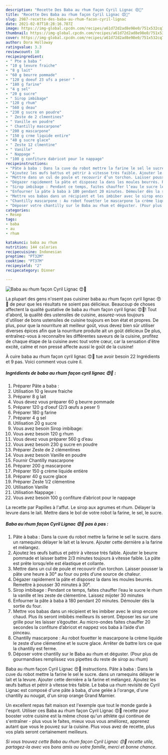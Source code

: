 ```yaml
---
description: "Recette Des Baba au rhum façon Cyril Lignac 😍🤪"
title: "Recette Des Baba au rhum façon Cyril Lignac 😍🤪"
slug: 2987-recette-des-baba-au-rhum-facon-cyril-lignac
date: 2021-02-07T18:28:16.787Z
image: https://img-global.cpcdn.com/recipes/a61d72d2ad8e98e0/751x532cq70/baba-au-rhum-facon-cyril-lignac-😍🤪-photo-principale-de-la-recette.jpg
thumbnail: https://img-global.cpcdn.com/recipes/a61d72d2ad8e98e0/751x532cq70/baba-au-rhum-facon-cyril-lignac-😍🤪-photo-principale-de-la-recette.jpg
cover: https://img-global.cpcdn.com/recipes/a61d72d2ad8e98e0/751x532cq70/baba-au-rhum-facon-cyril-lignac-😍🤪-photo-principale-de-la-recette.jpg
author: Dora Holloway
ratingvalue: 3.3
reviewcount: 10
recipeingredient:
- " Pte a baba "
- "10 g levure fraiche"
- "8 g lait"
- "60 g beurre pommade"
- "120 g doeuf 23 ufs a peser "
- "180 g farine"
- "4 g sel"
- "20 g sucre"
- " Sirop imbibage"
- "120 g rhum"
- "560 g deau"
- "230 g sucre en poudre"
- " Zeste de 2 clmentines"
- " Vanille en poudre"
- " Chantilly mascarpone"
- "200 g mascarpone"
- "150 g crme liquide entire"
- "40 g sucre glace"
- " Zeste 12 clmentine"
- " Vanille"
- " Nappage "
- "100 g confiture dabricot pour le nappage"
recipeinstructions:
- "Pâte à baba : Dans la cuve du robot mettre la farine le sel le sucre. dans un ramequins délayer le lait et la levure. Ajouter cette dernière a la farine et mélangez."
- "Ajoutez les œufs battus et pétrir à vitesse très faible. Ajouter le beurre pommade et laisser battre 2/3 minutes toujours à vitesse faible. La pâte est prête lorsqu’elle est élastique et collante."
- "Mettre dans un cul de poule et recouvrir d’un torchon. Laisser pousser la pâte une heure à 30° au four ou près d’une source de chaleur."
- "Dégazer rapidement la pâte et disposez la dans les moules beurrés. Remettre à pousser 30 minutes à 30°."
- "Sirop imbibage : Pendant ce temps, faites chauffer l’eau le sucre le rhum la vanille et les zeste de clémentine. Laissez mijoter 30 minutes"
- "Enfourner la pâte à baba à 180 pendant 20 minutes. Démouler dès la sortie du four."
- "Mettre vos babas dans un récipient et les imbiber avec le sirop encore chaud. Plus ils seront imbibés meilleurs ils seront. Déposer les sur une grille pour les laisser s’égoutter. Au micro-ondes faites chauffer 20 secondes la confiture d’abricot et nappez vos baba à l’aide d’un pinceau."
- "Chantilly mascarpone : Au robot fouetter le mascarpone la crème liquide le zeste d’une clémentine et le sucre glace. Arrêter de battre lors ce que la chantilly est ferme."
- "Déposer votre chantilly sur le Baba au rhum et déguster. (Pour plus de gourmandises remplissez vos pipettes du reste de sirop au rhum)"
categories:
- Resep
tags:
- baba
- au
- rhum

katakunci: baba au rhum 
nutrition: 144 calories
recipecuisine: Indonesian
preptime: "PT32M"
cooktime: "PT37M"
recipeyield: "2"
recipecategory: Dinner

---
```



![Baba au rhum façon Cyril Lignac 😍🤪](https://img-global.cpcdn.com/recipes/a61d72d2ad8e98e0/751x532cq70/baba-au-rhum-facon-cyril-lignac-😍🤪-photo-principale-de-la-recette.jpg)

La plupart des gens n'osent pas cuisiner baba au rhum façon cyril lignac 😍🤪 de peur que les résultats ne soient pas délicieux. Beaucoup de choses affectent la qualité gustative de baba au rhum façon cyril lignac 😍🤪! Tout d'abord, la qualité des ustensiles de cuisine, assurez-vous toujours d'utiliser de bons ustensiles de cuisine toujours en bon état et propres. De plus, pour que la nourriture ait meilleur goût, vous devez bien sûr utiliser diverses épices afin que la nourriture produite ait un goût délicieux De plus, entraînez-vous à reconnaître les différentes saveurs de la cuisine, profitez de chaque étape de la cuisine avec tout votre cœur, car la sensation d'être excité, calme et non pressé affecte aussi le goût de la cuisine!

<!--inarticleads1-->

À cuire baba au rhum façon cyril lignac 😍🤪 tue avoir besoin 22 Ingrédients et 9 pas. Voici comment vous cuire il.

##### Ingrédients de baba au rhum façon cyril lignac 😍🤪 :

1. Préparer  Pâte a baba :
1. Utilisation 10 g levure fraiche
1. Préparer 8 g lait
1. Vous devez vous préparer 60 g beurre pommade
1. Préparer 120 g d’oeuf (2/3 œufs a peser !)
1. Préparer 180 g farine
1. Préparer 4 g sel
1. Utilisation 20 g sucre
1. Vous avez besoin  Sirop imbibage:
1. Vous avez besoin 120 g rhum
1. Vous devez vous préparer 560 g d’eau
1. Vous avez besoin 230 g sucre en poudre
1. Préparer  Zeste de 2 clémentines
1. Vous avez besoin  Vanille en poudre
1. Fournir  Chantilly mascarpone
1. Préparer 200 g mascarpone
1. Préparer 150 g crème liquide entière
1. Préparer 40 g sucre glace
1. Préparer  Zeste 1/2 clémentine
1. Utilisation  Vanille
1. Utilisation  Nappage :
1. Vous avez besoin 100 g confiture d’abricot pour le nappage


La recette par Papilles à l&#39;affut. Le sirop aux agrumes et rhum. Délayer la levure dans le lait. Mettre dans le bol de votre robot la farine, le sel, le sucre. 

<!--inarticleads2-->

##### Baba au rhum façon Cyril Lignac 😍🤪 pas à pas :

1. Pâte à baba : Dans la cuve du robot mettre la farine le sel le sucre. dans un ramequins délayer le lait et la levure. Ajouter cette dernière a la farine et mélangez.
1. Ajoutez les œufs battus et pétrir à vitesse très faible. Ajouter le beurre pommade et laisser battre 2/3 minutes toujours à vitesse faible. La pâte est prête lorsqu’elle est élastique et collante.
1. Mettre dans un cul de poule et recouvrir d’un torchon. Laisser pousser la pâte une heure à 30° au four ou près d’une source de chaleur.
1. Dégazer rapidement la pâte et disposez la dans les moules beurrés. Remettre à pousser 30 minutes à 30°.
1. Sirop imbibage : Pendant ce temps, faites chauffer l’eau le sucre le rhum la vanille et les zeste de clémentine. Laissez mijoter 30 minutes
1. Enfourner la pâte à baba à 180 pendant 20 minutes. Démouler dès la sortie du four.
1. Mettre vos babas dans un récipient et les imbiber avec le sirop encore chaud. Plus ils seront imbibés meilleurs ils seront. Déposer les sur une grille pour les laisser s’égoutter. Au micro-ondes faites chauffer 20 secondes la confiture d’abricot et nappez vos baba à l’aide d’un pinceau.
1. Chantilly mascarpone : Au robot fouetter le mascarpone la crème liquide le zeste d’une clémentine et le sucre glace. Arrêter de battre lors ce que la chantilly est ferme.
1. Déposer votre chantilly sur le Baba au rhum et déguster. (Pour plus de gourmandises remplissez vos pipettes du reste de sirop au rhum)


Baba au rhum façon Cyril Lignac 😍🤪 instructions. Pâte à baba : Dans la cuve du robot mettre la farine le sel le sucre. dans un ramequins délayer le lait et la levure. Ajouter cette dernière a la farine et mélangez. Ajoutez les œufs battus et pétrir à vitesse très faible. Le baba ua rhum revisité de Cyril Lignac est composé d&#39;une pâte à baba, d&#39;une gelée à l&#39;orange, d&#39;une chantilly au nougat, d&#39;un sirop orange Grand Marnier. 

<!--inarticleads1-->

<p>
Un excellent repas fait maison est l'exemple que tout le monde garde à l'esprit. Utiliser ces Baba au rhum façon Cyril Lignac 😍🤪 recette pour booster votre cuisine est la même chose qu'un athlète qui continue de s'entraîner - plus vous le faites, mieux vous vous améliorez, apprenez autant que vous le pouvez sur la cuisine. Plus vous avez de recette, plus vos plats seront certainement meilleurs.
</p>

<p>
<i>Si vous trouvez cette Baba au rhum façon Cyril Lignac 😍🤪 recette utile, partagez-la avec vos bons amis ou votre famille, merci et bonne chance.</i>
</p>
